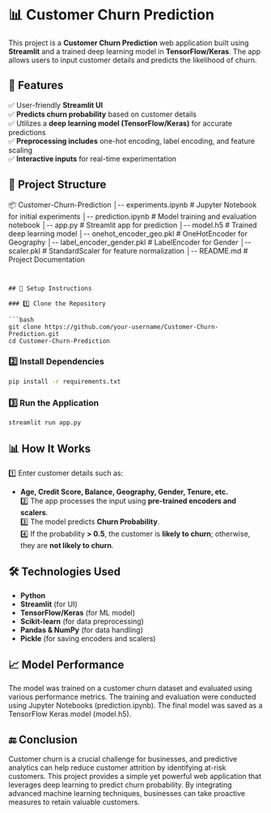 # 📊 Customer Churn Prediction

This project is a **Customer Churn Prediction** web application built using **Streamlit** and a trained deep learning model in **TensorFlow/Keras**. The app allows users to input customer details and predicts the likelihood of churn.


## 🚀 Features

✅ User-friendly **Streamlit UI**  
✅ **Predicts churn probability** based on customer details  
✅ Utilizes a **deep learning model (TensorFlow/Keras)** for accurate predictions  
✅ **Preprocessing includes** one-hot encoding, label encoding, and feature scaling  
✅ **Interactive inputs** for real-time experimentation  


## 📂 Project Structure


📦 Customer-Churn-Prediction
│-- experiments.ipynb        # Jupyter Notebook for initial experiments
│-- prediction.ipynb         # Model training and evaluation notebook
│-- app.py                   # Streamlit app for prediction
│-- model.h5                 # Trained deep learning model
│-- onehot_encoder_geo.pkl   # OneHotEncoder for Geography
│-- label_encoder_gender.pkl # LabelEncoder for Gender
│-- scaler.pkl               # StandardScaler for feature normalization
│-- README.md                # Project Documentation
```


## 🔧 Setup Instructions

### 1️⃣ Clone the Repository

```bash
git clone https://github.com/your-username/Customer-Churn-Prediction.git
cd Customer-Churn-Prediction
```

### 2️⃣ Install Dependencies

```bash
pip install -r requirements.txt
```

### 3️⃣ Run the Application

```bash
streamlit run app.py
```


## 📊 How It Works

1️⃣ Enter customer details such as:  
   - **Age, Credit Score, Balance, Geography, Gender, Tenure, etc.**  
2️⃣ The app processes the input using **pre-trained encoders and scalers**.  
3️⃣ The model predicts **Churn Probability**.  
4️⃣ If the probability **> 0.5**, the customer is **likely to churn**; otherwise, they are **not likely to churn**.  


## 🛠 Technologies Used

- **Python**
- **Streamlit** (for UI)
- **TensorFlow/Keras** (for ML model)
- **Scikit-learn** (for data preprocessing)
- **Pandas & NumPy** (for data handling)
- **Pickle** (for saving encoders and scalers)

## 📈 Model Performance
The model was trained on a customer churn dataset and evaluated using various performance metrics.
The training and evaluation were conducted using Jupyter Notebooks (prediction.ipynb).
The final model was saved as a TensorFlow Keras model (model.h5).


## 🔚 Conclusion
Customer churn is a crucial challenge for businesses, and predictive analytics can help reduce customer attrition by identifying at-risk customers.
This project provides a simple yet powerful web application that leverages deep learning to predict churn probability. By integrating advanced machine learning techniques, 
businesses can take proactive measures to retain valuable customers.



